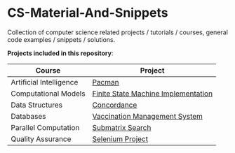 # CS-Material-And-Snippets

Collection of computer science related projects / tutorials / courses, general code examples / snippets / solutions.

__Projects included in this repository__:

| Course | Project                                                                                                 |
| ------ |---------------------------------------------------------------------------------------------------------|
| Artificial Intelligence | [Pacman](Artificial%20Intelligence/Final%20Project)                                                      |
| Computational Models | [Finite State Machine Implementation](Computational%20Models/Finite%20State%20Machine%20Implementation) |
| Data Structures | [Concordance](Data%20Structures/src/Concordance)                                                        |
| Databases | [Vaccination Management System](Databases/Relational%20DBs%20%2B%20SQL/Final%20Project)                 |
| Parallel Computation | [Submatrix Search](Parallel%20Computation/FinalProject)                                                 |
| Quality Assurance | [Selenium Project](Quality%20Assurance/Selenium%20Project)                                              |
